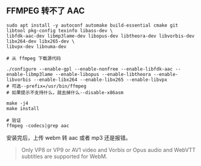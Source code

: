 ## FFMPEG 转不了 AAC

```shell
sudo apt install -y autoconf automake build-essential cmake git libtool pkg-config texinfo libass-dev \
libfdk-aac-dev libmp3lame-dev libopus-dev libtheora-dev libvorbis-dev libx264-dev libx265-dev \
libvpx-dev libnuma-dev

# 从 ffmpeg 下载源代码

./configure --enable-gpl --enable-nonfree --enable-libfdk-aac --enable-libmp3lame --enable-libopus --enable-libtheora --enable-libvorbis --enable-libx264 --enable-libx265 --enable-libvpx
# 可选--prefix=/usr/bin/ffmpeg 
# 如果提示不支持什么，就去掉什么--disable-x86asm

make -j4
make install

# 验证
ffmpeg -codecs|grep aac
```

安装完后，上传 webm 转 aac 或者 mp3 还是报错。

> Only VP8 or VP9 or AV1 video and Vorbis or Opus audio and WebVTT subtitles are supported for WebM.

